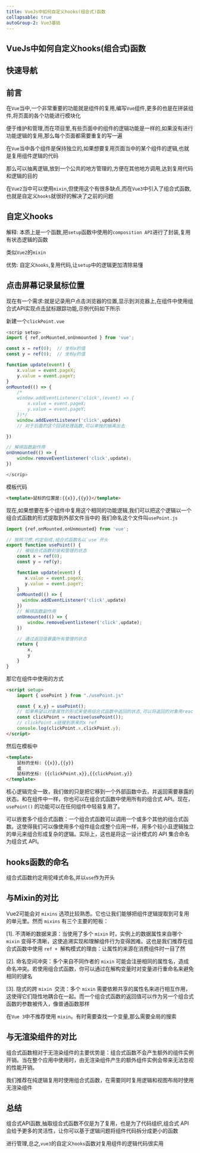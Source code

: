 ```yaml
---
title: VueJs中如何自定义hooks(组合式)函数
collapsable: true
autoGroup-2: Vue3基础
---
```


## VueJs中如何自定义hooks(组合式)函数

## 快速导航

<TOC />

## 前言

在`Vue`当中,一个非常重要的功能就是组件的复用,编写`Vue`组件,更多的也是在拼装组件,将页面的各个功能进行模块化

便于维护和管理,而在项目里,有些页面中的组件的逻辑功能是一样的,如果没有进行功能逻辑的复用,那么每个页面都需要重复的写一遍

在`Vue`当中各个组件是保持独立的,如果想要复用页面当中的某个组件的逻辑,也就是复用组件逻辑的代码

那么可以抽离逻辑,放到一个公共的地方管理的,方便在其他地方调用,达到复用代码和逻辑的目的

在`Vue2`当中可以使用`mixin`,但使用这个有很多缺点,而在`Vue3`中引入了组合式函数,也就是自定义`hooks`就很好的解决了之前的问题

## 自定义hooks

解释: 本质上是一个函数,把`setup`函数中使用的`composition API`进行了封装,复用有状态逻辑的函数

类似`Vue2`的`mixin`

优势: 自定义`hooks`,复用代码,让`setup`中的逻辑更加清除易懂

## 点击屏幕记录鼠标位置

现在有一个需求:就是记录用户点击浏览器的位置,显示到浏览器上,在组件中使用组合式API实现点击鼠标跟踪功能,示例代码如下所示

新建一个`clickPoint.vue`
```js
<scrip setup>
import { ref,onMounted,onUnmounted } from 'vue';

const x = ref(0);  // 坐标x的值
const y = ref(0);  // 坐标y的值

function update(event) {
    x.value = event.pageX;
    y.value = event.pageY;
}
onMounted(() => {
    /*
    window.addEventListener('click',(event) => {
        x.value = event.pageX;
        y.value = event.pageY;
    })*/
    window.addEventListener('click',update)
    // 对于后面的这个回调处理函数,可以单独的抽离出去

})

// 解绑函数副作用
onUnmounted(() => {
    window.removeEventlistener('click',update);
})

</scrip>
```
模板代码
```html
<template>鼠标的位置是:{{x}},{{y}}</template>
```
现在,如果想要在多个组件中复用这个相同的功能逻辑,我们可以把这个逻辑以一个组合式函数的形式提取到外部文件当中的
我们命名这个文件叫`usePoint.js`
```js
import {ref,onMounted,onUnmounted} from 'vue';

// 按照习惯,约定俗成,组合式函数名以`use`开头
export function usePoint() {
    // 被组合式函数封装和管理的状态
    const x = ref(0);
    const y = ref(y);

    function update(event) {
       x.value = event.pageX;
       y.value = event.pageY;
    }
    onMounted(() => {
      window.addEventListener('click',update)
    })
    // 解绑函数副作用
    onUnmounted(() => {
        window.removeEventlistener('click',update);
    })

    // 通过返回值暴露所有管理的状态
    return {
        x,
        y
    }
}
```
那它在组件中使用的方式
```html
<script setup>
    import { usePoint } from "./usePoint.js"

    const { x,y} = usePoint();
    // 如果希望以对象属性的形式来使用组合式函数中返回的状态,可以将返回的对象用reactive()包装一次,这样其中的ref会被自动解包
    const clickPoint = reactive(usePoint());
    // clickPoint.x链接到原来的x ref
    console.log(clickPoint.x,clickPoint.y);
</script>
```
然后在模板中
```html
<template>
    鼠标的坐标: {{x}},{{y}}
    或
    鼠标的坐标: {{clickPoint.x}},{{clickPoint.y}}
</template>
```
核心逻辑完全一致，我们做的只是把它移到一个外部函数中去，并返回需要暴露的状态。和在组件中一样，你也可以在组合式函数中使用所有的组合式 API。现在，`usePoint()` 的功能可以在任何组件中轻易复用了。

可以嵌套多个组合式函数：一个组合式函数可以调用一个或多个其他的组合式函数。这使得我们可以像使用多个组件组合成整个应用一样，用多个较小且逻辑独立的单元来组合形成复杂的逻辑。实际上，这也是将这一设计模式的 API 集合命名为组合式 API。

## hooks函数的命名

组合式函数约定用驼峰式命名,并以`use`作为开头

## 与Mixin的对比

Vue2可能会对 `mixins` 选项比较熟悉。它也让我们能够把组件逻辑提取到可复用的单元里。然而 `mixins` 有三个主要的短板：

[1]. 不清晰的数据来源：当使用了多个 `mixin` 时，实例上的数据属性来自哪个` mixin` 变得不清晰，这使追溯实现和理解组件行为变得困难。这也是我们推荐在组合式函数中使用 `ref + `解构模式的理由：让属性的来源在消费组件时一目了然

[2]. 命名空间冲突：多个来自不同作者的 `mixin` 可能会注册相同的属性名，造成命名冲突。若使用组合式函数，你可以通过在解构变量时对变量进行重命名来避免相同的键名

[3]. 隐式的跨 `mixin `交流：多个 `mixin` 需要依赖共享的属性名来进行相互作用，这使得它们隐性地耦合在一起。而一个组合式函数的返回值可以作为另一个组合式函数的参数被传入，像普通函数那样

在`Vue 3`中不推荐使用 `mixin`。有时需要查找一个变量,那么需要全局的搜索

## 与无渲染组件的对比

组合式函数相对于无渲染组件的主要优势是：组合式函数不会产生额外的组件实例开销。当在整个应用中使用时，由无渲染组件产生的额外组件实例会带来无法忽视的性能开销。

我们推荐在纯逻辑复用时使用组合式函数，在需要同时复用逻辑和视图布局时使用无渲染组件

## 总结

组合式API函数,抽取组合式函数不仅是为了复用，也是为了代码组织,组合式 API 会给予更多的灵活性，让你可以基于逻辑问题将组件代码拆分成更小的函数

进行管理,总之,`vue3`的自定义`hooks`函数对复用组件的逻辑代码很实用

<footer-FooterLink :isShareLink="false" :isDaShang="true" />
<footer-FeedBack />